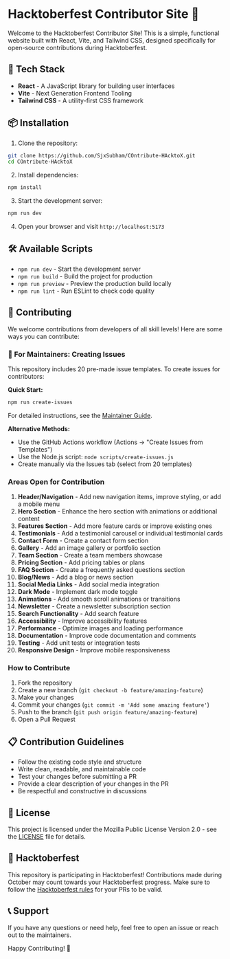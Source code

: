 # Hacktoberfest Contributor Site 🎃

Welcome to the Hacktoberfest Contributor Site! This is a simple, functional website built with React, Vite, and Tailwind CSS, designed specifically for open-source contributions during Hacktoberfest.

## 🚀 Tech Stack

- **React** - A JavaScript library for building user interfaces
- **Vite** - Next Generation Frontend Tooling
- **Tailwind CSS** - A utility-first CSS framework

## 📦 Installation

1. Clone the repository:
```bash
git clone https://github.com/SjxSubham/COntribute-HAcktoX.git
cd COntribute-HAcktoX
```

2. Install dependencies:
```bash
npm install
```

3. Start the development server:
```bash
npm run dev
```

4. Open your browser and visit `http://localhost:5173`

## 🛠️ Available Scripts

- `npm run dev` - Start the development server
- `npm run build` - Build the project for production
- `npm run preview` - Preview the production build locally
- `npm run lint` - Run ESLint to check code quality

## 🤝 Contributing

We welcome contributions from developers of all skill levels! Here are some ways you can contribute:

### 📝 For Maintainers: Creating Issues

This repository includes 20 pre-made issue templates. To create issues for contributors:

**Quick Start:**
```bash
npm run create-issues
```

For detailed instructions, see the [Maintainer Guide](MAINTAINER_GUIDE.md).

**Alternative Methods:**
- Use the GitHub Actions workflow (Actions → "Create Issues from Templates")
- Use the Node.js script: `node scripts/create-issues.js`
- Create manually via the Issues tab (select from 20 templates)

### Areas Open for Contribution

1. **Header/Navigation** - Add new navigation items, improve styling, or add a mobile menu
2. **Hero Section** - Enhance the hero section with animations or additional content
3. **Features Section** - Add more feature cards or improve existing ones
4. **Testimonials** - Add a testimonial carousel or individual testimonial cards
5. **Contact Form** - Create a contact form section
6. **Gallery** - Add an image gallery or portfolio section
7. **Team Section** - Create a team members showcase
8. **Pricing Section** - Add pricing tables or plans
9. **FAQ Section** - Create a frequently asked questions section
10. **Blog/News** - Add a blog or news section
11. **Social Media Links** - Add social media integration
12. **Dark Mode** - Implement dark mode toggle
13. **Animations** - Add smooth scroll animations or transitions
14. **Newsletter** - Create a newsletter subscription section
15. **Search Functionality** - Add search feature
16. **Accessibility** - Improve accessibility features
17. **Performance** - Optimize images and loading performance
18. **Documentation** - Improve code documentation and comments
19. **Testing** - Add unit tests or integration tests
20. **Responsive Design** - Improve mobile responsiveness

### How to Contribute

1. Fork the repository
2. Create a new branch (`git checkout -b feature/amazing-feature`)
3. Make your changes
4. Commit your changes (`git commit -m 'Add some amazing feature'`)
5. Push to the branch (`git push origin feature/amazing-feature`)
6. Open a Pull Request

## 📋 Contribution Guidelines

- Follow the existing code style and structure
- Write clean, readable, and maintainable code
- Test your changes before submitting a PR
- Provide a clear description of your changes in the PR
- Be respectful and constructive in discussions

## 📜 License

This project is licensed under the Mozilla Public License Version 2.0 - see the [LICENSE](LICENSE) file for details.

## 🌟 Hacktoberfest

This repository is participating in Hacktoberfest! Contributions made during October may count towards your Hacktoberfest progress. Make sure to follow the [Hacktoberfest rules](https://hacktoberfest.com/participation/) for your PRs to be valid.

## 📞 Support

If you have any questions or need help, feel free to open an issue or reach out to the maintainers.

Happy Contributing! 🎉
